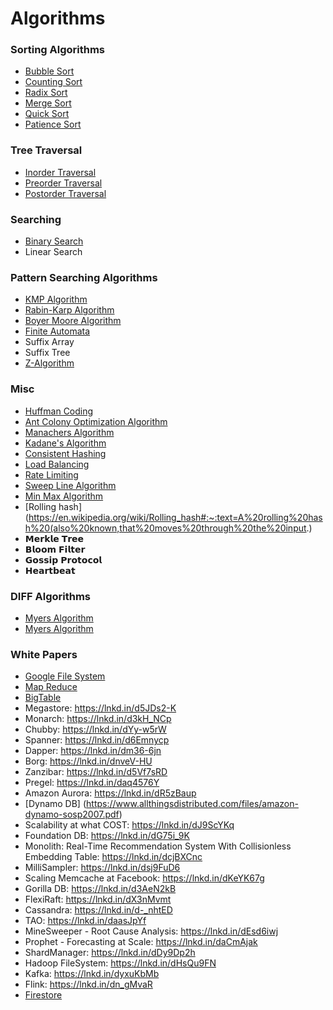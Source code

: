 # Algorithms

### Sorting Algorithms

* [Bubble Sort](./src/Algorithms/Sorting/BubbleSort)
* [Counting Sort](./src/Algorithms/Sorting/CountingSort)
* [Radix Sort](./src/Algorithms/Sorting/RadixSort)
* [Merge Sort](./src/Algorithms/Sorting/MergeSort)
* [Quick Sort](./src/Algorithms/Sorting/QuickSort)
* [Patience Sort](./src/Algorithms/Sorting/PatienceSort)

### Tree Traversal

* [Inorder Traversal](./src/Algorithms/Traversals/Tree/Inorder)
* [Preorder Traversal](./src/Algorithms/Traversals/Tree/Preorder)
* [Postorder Traversal](./src/Algorithms/Traversals/Tree/Postorder)

### Searching

* [Binary Search](./src/Algorithms/Searching/BinarySearch)
* Linear Search

### Pattern Searching Algorithms

* [KMP Algorithm](./src/Algorithms/PatternSearching/KMPAlgorithm)
* [Rabin-Karp Algorithm](https://www.geeksforgeeks.org/rabin-karp-algorithm-for-pattern-searching/)
* [Boyer Moore Algorithm](https://www.geeksforgeeks.org/boyer-moore-algorithm-for-pattern-searching/)
* [Finite Automata](https://www.geeksforgeeks.org/finite-automata-algorithm-for-pattern-searching/)
* Suffix Array
* Suffix Tree
* [Z-Algorithm](https://www.geeksforgeeks.org/z-algorithm-linear-time-pattern-searching-algorithm/)

### Misc

* [Huffman Coding](https://www.geeksforgeeks.org/huffman-coding-greedy-algo-3/)
* [Ant Colony Optimization Algorithm](https://www.geeksforgeeks.org/introduction-to-ant-colony-optimization/)
* [Manachers Algorithm](https://www.geeksforgeeks.org/manachers-algorithm-linear-time-longest-palindromic-substring-part-4/)
* [Kadane's Algorithm](https://www.geeksforgeeks.org/largest-sum-contiguous-subarray/)
* [Consistent Hashing](https://www.toptal.com/big-data/consistent-hashing)
* [Load Balancing](https://kemptechnologies.com/load-balancer/load-balancing-algorithms-techniques/)
* [Rate Limiting](https://konghq.com/blog/how-to-design-a-scalable-rate-limiting-algorithm/)
* [Sweep Line Algorithm](https://www.geeksforgeeks.org/given-a-set-of-line-segments-find-if-any-two-segments-intersect/)
* [Min Max Algorithm](https://www.geeksforgeeks.org/minimax-algorithm-in-game-theory-set-1-introduction/)
* [Rolling hash](https://en.wikipedia.org/wiki/Rolling_hash#:~:text=A%20rolling%20hash%20(also%20known,that%20moves%20through%20the%20input.)
* 𝗠𝗲𝗿𝗸𝗹𝗲 𝗧𝗿𝗲𝗲
* 𝗕𝗹𝗼𝗼𝗺 𝗙𝗶𝗹𝘁𝗲𝗿
* 𝗚𝗼𝘀𝘀𝗶𝗽 𝗣𝗿𝗼𝘁𝗼𝗰𝗼𝗹
* 𝗛𝗲𝗮𝗿𝘁𝗯𝗲𝗮𝘁

### DIFF Algorithms

* [Myers Algorithm](https://blog.robertelder.org/diff-algorithm/)
* [Myers Algorithm](https://medium.com/skyrise/the-myers-diff-algorithm-and-kotlin-observable-properties-69dfb18541b)

### White Papers

* [Google File System]([https://lnkd.in/d2-wnyqZ](https://static.googleusercontent.com/media/research.google.com/en//archive/bigtable-osdi06.pdf))
* [Map Reduce](https://lnkd.in/dvE8-s8M)
* [BigTable](https://lnkd.in/drmvvSAK)
* Megastore: https://lnkd.in/d5JDs2-K
* Monarch: https://lnkd.in/d3kH_NCp
* Chubby: https://lnkd.in/dYy-w5rW
* Spanner: https://lnkd.in/d6Emnycp
* Dapper: https://lnkd.in/dm36-6jn
* Borg: https://lnkd.in/dnveV-HU
* Zanzibar: https://lnkd.in/d5Vf7sRD
* Pregel: https://lnkd.in/daq4576Y
* Amazon Aurora: https://lnkd.in/dR5zBaup
* [Dynamo DB] (https://www.allthingsdistributed.com/files/amazon-dynamo-sosp2007.pdf)
* Scalability at what COST: https://lnkd.in/dJ9ScYKq
* Foundation DB: https://lnkd.in/dG75i_9K
* Monolith: Real-Time Recommendation System With Collisionless Embedding Table: https://lnkd.in/dcjBXCnc
* MilliSampler: https://lnkd.in/dsj9FuD6
* Scaling Memcache at Facebook: https://lnkd.in/dKeYK67g
* Gorilla DB: https://lnkd.in/d3AeN2kB
* FlexiRaft: https://lnkd.in/dX3nMvmt
* Cassandra: https://lnkd.in/d-_nhtED
* TAO: https://lnkd.in/daasJpYf
* MineSweeper - Root Cause Analysis: https://lnkd.in/dEsd6iwj
* Prophet - Forecasting at Scale: https://lnkd.in/daCmAjak
* ShardManager: https://lnkd.in/dDy9Dp2h
* Hadoop FileSystem: https://lnkd.in/dHsQu9FN
* Kafka: https://lnkd.in/dyxuKbMb
* Flink: https://lnkd.in/dn_gMvaR
* [Firestore](https://storage.googleapis.com/pub-tools-public-publication-data/pdf/d647cb73166040a82b7e5569574451be517f5c59.pdf)

